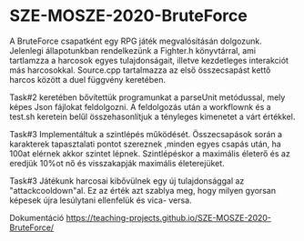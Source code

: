 # SZE-MOSZE-2020-BruteForce

A BruteForce csapatként egy RPG játék megvalósításán dolgozunk. Jelenlegi állapotunkban rendelkezünk a Fighter.h könyvtárral, ami tartlamzza a harcosok egyes tulajdonságait, illetve kezdetleges interakciót más harcosokkal. Source.cpp tartalmazza az első összecsapást kettő harcos között a duel függvény keretében.

Task#2 keretében bővítettük programunkat a parseUnit metódussal, mely képes Json fájlokat feldolgozni. A feldolgozás után a workflownk és a test.sh keretein belűl összehasonlítjuk a tényleges kimenetet a várt értékkel.

Task#3 Implementáltuk a szintlépés működését. Összecsapások során a karakterek tapasztalati pontot szereznek ,minden egyes csapás után, ha 100at elérnek akkor szintet lépnek.
Szintlépéskor a maximális életerő és az eredjük 10%ot nő és visszakapják maximális életerejüket.

Task#3 Játékunk harcosai kibővülnek egy új tulajdonsággal az "attackcooldown"al. Ez az érték azt szablya meg, hogy milyen gyorsan képesek újra lesúlytani ellenfelük és vica- versa. 

Dokumentáció
https://teaching-projects.github.io/SZE-MOSZE-2020-BruteForce/
